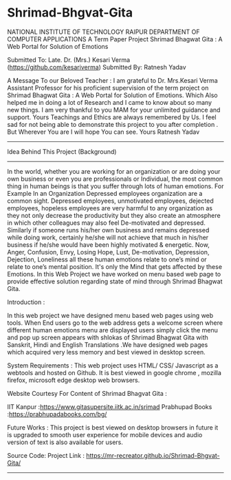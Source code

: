 # Shrimad-Bhgvat-Gita
NATIONAL INSTITUTE OF TECHNOLOGY RAIPUR
DEPARTMENT OF COMPUTER APPLICATIONS
A   Term Paper Project
Shrimad Bhagwat Gita : A Web Portal for Solution of Emotions 

Submitted To:    Late. Dr. (Mrs.) Kesari Verma (https://github.com/kesariverma)
Submitted By:    Ratnesh Yadav 	

A Message To our Beloved Teacher :
I am grateful to Dr. Mrs.Kesari Verma  Assistant Professor for his proficient supervision of the term project on Shrimad Bhagwat Gita : A Web Portal for Solution of Emotions. Which Also helped me in doing a lot of Research and I came to know about so many new things.  I am very thankful to you MAM for your unlimited guidance and support. Yours Teachings and Ethics are always remembered by Us. I feel sad for not being able to demonstrate this project to you after completion . But Wherever You are I will hope You can see. 
Yours 
Ratnesh Yadav
______________________________________________________________________________________________________________________________________________________________________________
Idea Behind This Project (Background)
______________________________________________________________________________________________________________________________________________________________________________
In the world, whether you are working for an organization or are doing your own business or even you are professionals or Individual, the most common thing in human beings is that you suffer through lots of human emotions. For Example In an Organization Depressed employees  organization are a common sight. Depressed employees, unmotivated employees, dejected employees, hopeless employees are very harmful to any organization as they not only decrease the productivity but they also create an atmosphere in which other colleagues may also feel De-motivated and depressed. Similarly if someone runs his/her own business and remains depressed while doing work, certainly he/she will not achieve that much in his/her business if he/she would have been highly motivated & energetic. Now, Anger, Confusion, Envy, Losing Hope, Lust, De-motivation, Depression, Dejection, Loneliness all these human emotions  relate to one’s mind or relate to one’s mental position. It's only the Mind that gets affected by these Emotions. In this Web Project we have worked on menu based web page to provide effective solution regarding state of mind through Shrimad Bhagwat Gita. 

Introduction :

In this web project we have designed menu based web pages using web tools. When End users go to the web address gets a welcome screen where different human emotions menu are displayed users simply click the menu and pop up screen appears with shlokas of Shrimad Bhagwat Gita with Sanskrit, Hindi and English Translations .We have designed web pages which acquired very less memory and best viewed in desktop screen.

System Requirements : This web project uses HTML/ CSS/ Javascript as a webtools and hosted on Github. It is best viewed in google chrome , mozilla firefox, microsoft edge desktop web browsers. 

Website Courtesy For Content of Shrimad Bhagvat Gita :

IIT Kanpur      :https://www.gitasupersite.iitk.ac.in/srimad
Prabhupad Books :https://prabhupadabooks.com/bg/

Future Works : This project is best viewed on desktop browsers in future it is upgraded to smooth user experience for mobile devices and audio version of text is also available for users.

Source Code: 
Project Link : https://mr-recreator.github.io/Shrimad-Bhgvat-Gita/

_________________________________________________________________________________________________________________________________________________________________________________




